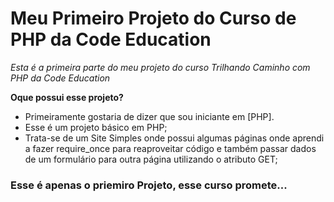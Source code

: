 # Meu Primeiro Projeto do Curso de PHP da Code Education


*Esta é a primeira parte do meu projeto do curso Trilhando Caminho com PHP da Code Education*

**Oque possui esse projeto?**

* Primeiramente gostaria de dizer que sou iniciante em [PHP].
* Esse é um projeto básico em PHP;
* Trata-se de um Site Simples onde possui algumas páginas onde aprendi a fazer require_once para reaproveitar código e também passar dados de um formulário para outra página utilizando o atributo GET;


### Esse é apenas o priemiro Projeto, esse curso promete...

